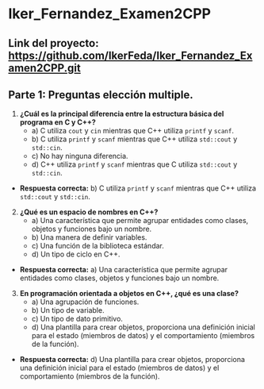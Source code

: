 # Iker_Fernandez_Examen2CPP
## Link del proyecto: https://github.com/IkerFeda/Iker_Fernandez_Examen2CPP.git

## Parte 1: Preguntas elección multiple. 
1. **¿Cuál es la principal diferencia entre la estructura básica del programa en C y C++?**
   - a) C utiliza `cout` y `cin` mientras que C++ utiliza `printf` y `scanf`.
   - b) C utiliza `printf` y `scanf` mientras que C++ utiliza `std::cout` y `std::cin`.
   - c) No hay ninguna diferencia.
   - d) C++ utiliza `printf` y `scanf` mientras que C utiliza `std::cout` y `std::cin`.
  - **Respuesta correcta:** b) C utiliza `printf` y `scanf` mientras que C++ utiliza `std::cout` y `std::cin`.
2. **¿Qué es un espacio de nombres en C++?**
   - a) Una característica que permite agrupar entidades como clases, objetos y funciones bajo un nombre.
   - b) Una manera de definir variables.
   - c) Una función de la biblioteca estándar.
   - d) Un tipo de ciclo en C++.
  - **Respuesta correcta:** a) Una característica que permite agrupar entidades como clases, objetos y funciones bajo un nombre.
3. **En programación orientada a objetos en C++, ¿qué es una clase?**
   - a) Una agrupación de funciones.
   - b) Un tipo de variable.
   - c) Un tipo de dato primitivo.
   - d) Una plantilla para crear objetos, proporciona una definición inicial para el estado (miembros de datos) y el comportamiento (miembros de la función).
  - **Respuesta correcta:** d) Una plantilla para crear objetos, proporciona una definición inicial para el estado (miembros de datos) y el comportamiento (miembros de la función).





    



